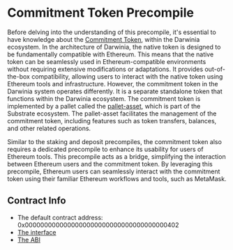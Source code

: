 # Commitment Token Precompile

Before delving into the understanding of this precompile, it's essential to have knowledge about the [Commitment Token](../../darwinia-staking/commitment-token.md), within the Darwinia ecosystem. In the architecture of Darwinia, the native token is designed to be fundamentally compatible with Ethereum. This means that the native token can be seamlessly used in Ethereum-compatible environments without requiring extensive modifications or adaptations. It provides out-of-the-box compatibility, allowing users to interact with the native token using Ethereum tools and infrastructure. However, the commitment token in the Darwinia system operates differently. It is a separate standalone token that functions within the Darwinia ecosystem. The commitment token is implemented by a pallet called the [pallet-asset](https://marketplace.substrate.io/pallets/pallet-assets/), which is part of the Substrate ecosystem. The pallet-asset facilitates the management of the commitment token, including features such as token transfers, balances, and other related operations.

Similar to the staking and deposit precompiles, the commitment token also requires a dedicated precompile to enhance its usability for users of Ethereum tools. This precompile acts as a bridge, simplifying the interaction between Ethereum users and the commitment token. By leveraging this precompile, Ethereum users can seamlessly interact with the commitment token using their familiar Ethereum workflows and tools, such as MetaMask.

## Contract Info

- The default contract address:  0x0000000000000000000000000000000000000402
- [The interface](https://github.com/darwinia-network/darwinia/blob/main/precompile/metadata/sol/asset.sol)
- [The ABI](https://github.com/darwinia-network/darwinia/blob/main/precompile/metadata/abi/asset.json)